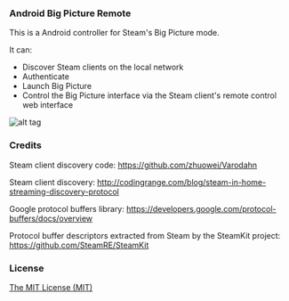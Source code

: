 ### Android Big Picture Remote

This is a Android controller for Steam's Big Picture mode. 

It can:

- Discover Steam clients on the local network
- Authenticate
- Launch Big Picture
- Control the Big Picture interface via the Steam client's remote control web interface

![alt tag](http://i.imgur.com/x3rPPWM.png)

### Credits 

Steam client discovery code: https://github.com/zhuowei/Varodahn

Steam client discovery: http://codingrange.com/blog/steam-in-home-streaming-discovery-protocol

Google protocol buffers library: https://developers.google.com/protocol-buffers/docs/overview

Protocol buffer descriptors extracted from Steam by the SteamKit project: https://github.com/SteamRE/SteamKit

### License
[The MIT License (MIT)](http://opensource.org/licenses/MIT)
